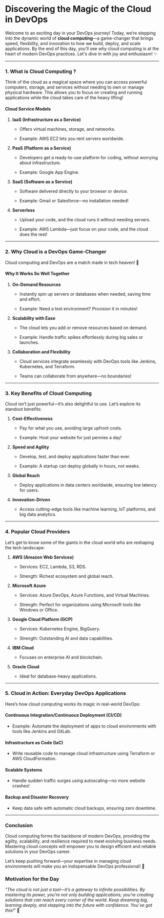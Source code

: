 # Discovering the Magic of the Cloud in DevOps

Welcome to an exciting day in your DevOps journey! Today, we’re stepping into the dynamic world of **cloud computing**—a game-changer that brings speed, flexibility, and innovation to how we build, deploy, and scale applications. By the end of this day, you’ll see why cloud computing is at the heart of modern DevOps practices. Let's dive in with joy and enthusiasm! ✨

----------

### **1. What is Cloud Computing ?**

Think of the cloud as a magical space where you can access powerful computers, storage, and services without needing to own or manage physical hardware. This allows you to focus on creating and running applications while the cloud takes care of the heavy lifting!

#### **Cloud Service Models**

1.  **IaaS (Infrastructure as a Service)**
    
    -   Offers virtual machines, storage, and networks.
        
    -   Example: AWS EC2 lets you rent servers worldwide.
        
2.  **PaaS (Platform as a Service)**
    
    -   Developers get a ready-to-use platform for coding, without worrying about infrastructure.
        
    -   Example: Google App Engine.
        
3.  **SaaS (Software as a Service)**
    
    -   Software delivered directly to your browser or device.
        
    -   Example: Gmail or Salesforce—no installation needed!
        
4.  **Serverless**
    
    -   Upload your code, and the cloud runs it without needing servers.
        
    -   Example: AWS Lambda—just focus on your code, and the cloud does the rest!
        

----------

### **2. Why Cloud is a DevOps Game-Changer**

Cloud computing and DevOps are a match made in tech heaven! 🌟

#### **Why It Works So Well Together**

1.  **On-Demand Resources**
    
    -   Instantly spin up servers or databases when needed, saving time and effort.
        
    -   Example: Need a test environment? Provision it in minutes!
        
2.  **Scalability with Ease**
    
    -   The cloud lets you add or remove resources based on demand.
        
    -   Example: Handle traffic spikes effortlessly during big sales or launches.
        
3.  **Collaboration and Flexibility**
    
    -   Cloud services integrate seamlessly with DevOps tools like Jenkins, Kubernetes, and Terraform.
        
    -   Teams can collaborate from anywhere—no boundaries!
        

----------

### **3. Key Benefits of Cloud Computing**

Cloud isn’t just powerful—it’s also delightful to use. Let’s explore its standout benefits:

1.  **Cost-Effectiveness**
    
    -   Pay for what you use, avoiding large upfront costs.
        
    -   Example: Host your website for just pennies a day!
        
2.  **Speed and Agility**
    
    -   Develop, test, and deploy applications faster than ever.
        
    -   Example: A startup can deploy globally in hours, not weeks.
        
3.  **Global Reach**
    
    -   Deploy applications in data centers worldwide, ensuring low latency for users.
        
4.  **Innovation-Driven**
    
    -   Access cutting-edge tools like machine learning, IoT platforms, and big data analytics.
        

----------

### **4. Popular Cloud Providers**

Let’s get to know some of the giants in the cloud world who are reshaping the tech landscape:

1.  **AWS (Amazon Web Services)**
    
    -   Services: EC2, Lambda, S3, RDS.
        
    -   Strength: Richest ecosystem and global reach.
        
2.  **Microsoft Azure**
    
    -   Services: Azure DevOps, Azure Functions, and Virtual Machines.
        
    -   Strength: Perfect for organizations using Microsoft tools like Windows or Office.
        
3.  **Google Cloud Platform (GCP)**
    
    -   Services: Kubernetes Engine, BigQuery.
        
    -   Strength: Outstanding AI and data capabilities.
        
4.  **IBM Cloud**
    
    -   Focuses on enterprise AI and blockchain.
        
5.  **Oracle Cloud**
    
    -   Ideal for database-heavy applications.
        

----------

### **5. Cloud in Action: Everyday DevOps Applications**

Here’s how cloud computing works its magic in real-world DevOps:

#### **Continuous Integration/Continuous Deployment (CI/CD)**

-   Example: Automate the deployment of apps to cloud environments with tools like Jenkins and GitLab.
    

#### **Infrastructure as Code (IaC)**

-   Write reusable code to manage cloud infrastructure using Terraform or AWS CloudFormation.
    

#### **Scalable Systems**

-   Handle sudden traffic surges using autoscaling—no more website crashes!
    

#### **Backup and Disaster Recovery**

-   Keep data safe with automatic cloud backups, ensuring zero downtime.
    

----------

### **Conclusion**

Cloud computing forms the backbone of modern DevOps, providing the agility, scalability, and resilience required to meet evolving business needs. Mastering cloud concepts will empower you to design efficient and reliable solutions in your DevOps career.

Let’s keep pushing forward—your expertise in managing cloud environments will make you an indispensable DevOps professional! 🚀

### **Motivation for the Day**

_"The cloud is not just a tool—it’s a gateway to infinite possibilities. By mastering its power, you’re not only building applications; you’re creating solutions that can reach every corner of the world. Keep dreaming big, learning deeply, and stepping into the future with confidence. You’ve got this!"_ 🚀
